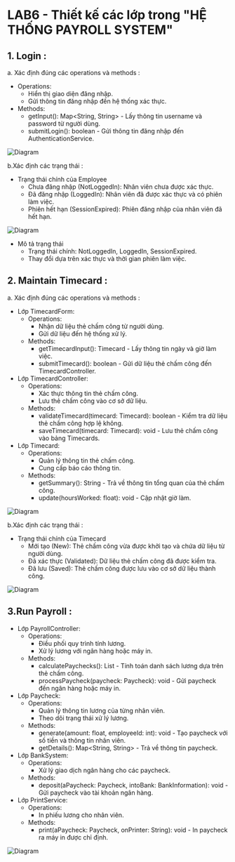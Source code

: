# LAB6 -  Thiết kế các lớp  trong "HỆ THỐNG PAYROLL SYSTEM"
## 1. Login :
a. Xác định đúng các operations và methods :
  - Operations:
    + Hiển thị giao diện đăng nhập.
    + Gửi thông tin đăng nhập đến hệ thống xác thực.
  - Methods:
    + getInput(): Map<String, String> - Lấy thông tin username và password từ người dùng.
    + submitLogin(): boolean - Gửi thông tin đăng nhập đến AuthenticationService.

![Diagram](https://www.planttext.com/api/plantuml/png/V991JiCm44NtFiMe6uhKNY12LIiL92HOvGHkCar7E7OqCov2Y9Enu4XS0ITD4v4Miil_BpF_s_d-_5gBMjPOEoClv863eBc1BUx98nJEYg30FZ0yXIhvKP9g4sCwxwG-1AxXtK3t98AzhJ63N9byrSjDeby3bnEvGdtqJTJvRGRFjhaxcOiUMlMKn5rDskrgmLq83gqt7-SKcwW7z4g5LGe-HpvIWKCYExeudyPRN2HB2-xhneKtn773MHc6KkB9Q_zsfJ2dZ9TbjwYMdFnVboH7aTHaKoWTSL9vk1r6r_ML0pLYnfjOBbT_d4W6Cq5V2XICPMjR9pDpdMsd3AtJXumQsSklqom1Us9crcbm-nlz0000__y30000)

b.Xác định các trạng thái : 
  - Trạng thái chính của Employee
    + Chưa đăng nhập (NotLoggedIn): Nhân viên chưa được xác thực.
    + Đã đăng nhập (LoggedIn): Nhân viên đã được xác thực và có phiên làm việc.
    + Phiên hết hạn (SessionExpired): Phiên đăng nhập của nhân viên đã hết hạn.
      
![Diagram](https://www.planttext.com/api/plantuml/png/UhzxlqDnIM9HIMbk3bTnTcQUGb5-SIfNj5QiWgwkdO9VVebFVdfwQefd7XSN4WSi2UTOAIIMbcIavfLa9YUMf6feSg4e2qujBixCptEjACWiIaq1AYw628HavgRcbvO0bQEfGBCOgACerH7L0Yw7rBmKa9C10000__y30000)
  - Mô tả trạng thái
     + Trạng thái chính: NotLoggedIn, LoggedIn, SessionExpired.
     + Thay đổi dựa trên xác thực và thời gian phiên làm việc.

## 2. Maintain Timecard : 
a. Xác định đúng các operations và methods : 
  - Lớp TimecardForm:
     + Operations:
         * Nhận dữ liệu thẻ chấm công từ người dùng.
         * Gửi dữ liệu đến hệ thống xử lý.
      + Methods:
         * getTimecardInput(): Timecard - Lấy thông tin ngày và giờ làm việc.
         * submitTimecard(): boolean - Gửi dữ liệu thẻ chấm công đến TimecardController.
   - Lớp TimecardController:
      + Operations:
         * Xác thực thông tin thẻ chấm công.
         * Lưu thẻ chấm công vào cơ sở dữ liệu.
      + Methods:
         * validateTimecard(timecard: Timecard): boolean - Kiểm tra dữ liệu thẻ chấm công hợp lệ không.
         * saveTimecard(timecard: Timecard): void - Lưu thẻ chấm công vào bảng Timecards.
   - Lớp Timecard:
       + Operations:
         * Quản lý thông tin thẻ chấm công.
         * Cung cấp báo cáo thông tin.
      + Methods:
         * getSummary(): String - Trả về thông tin tổng quan của thẻ chấm công.
         * update(hoursWorked: float): void - Cập nhật giờ làm.

![Diagram](https://www.planttext.com/api/plantuml/png/d591QWCn3Bpx5IANfeTyO0ybq538eQSKUbPYRM9YMujbBuJIb_NG9_KBjPUDisq2XHfiZ3IQaSR--lXSIiGGaxDAZiP3O25r1ojgZIVOMHGXWPO3FAFnCMzuCOvs63GaoGZCU3NWQkA9WuCt1SFI6Ac1LJx7m85Ja5SEHz8Dj9OnZeaznJF3sdSfpk-RIZb296sTgQW2s39RGg_UVpVno3u6jfP2RQL7QqexjJwEbulEX75KnFuFVCz6Nyl_OtvodUKJqJh7izKNLpR9EGodCkuc1kFtOofrXNn-JJZfgZvb88lHi9U3wKJzUAh5uk6MRGtCXBoUp9JbSAPkGASCfUxij01wFNWeCxNCPEMVVGC00F__0m00)

b.Xác định các trạng thái :
   - Trạng thái chính của Timecard
      + Mới tạo (New): Thẻ chấm công vừa được khởi tạo và chứa dữ liệu từ người dùng.
      + Đã xác thực (Validated): Dữ liệu thẻ chấm công đã được kiểm tra.
      + Đã lưu (Saved): Thẻ chấm công được lưu vào cơ sở dữ liệu thành công.

![Diagram](https://www.planttext.com/api/plantuml/png/UhzxlqDnIM9HIMbk3bTnTcQUGb5-SIfNj5QiWgwkdO9VQZaN5v00Sy8ISp9J4ajIKnIi5CgWx93CtDJanA8K3KqkX3H8SN1Y6LXXCP16KWGH1Ya0Mi7ba9gN0h8O0000__y30000)

## 3.Run Payroll :
- Lớp PayrollController:
    + Operations:
       * Điều phối quy trình tính lương.
       * Xử lý lương với ngân hàng hoặc máy in.
    + Methods:
       * calculatePaychecks(): List<Paycheck> - Tính toán danh sách lương dựa trên thẻ chấm công.
       * processPaycheck(paycheck: Paycheck): void - Gửi paycheck đến ngân hàng hoặc máy in.
 - Lớp Paycheck:
     + Operations:
       * Quản lý thông tin lương của từng nhân viên.
       * Theo dõi trạng thái xử lý lương.
    + Methods:
       * generate(amount: float, employeeId: int): void - Tạo paycheck với số tiền và thông tin nhân viên.
       * getDetails(): Map<String, String> - Trả về thông tin paycheck.
  - Lớp BankSystem:
      + Operations:
         * Xử lý giao dịch ngân hàng cho các paycheck.
      + Methods:
         * deposit(aPaycheck: Paycheck, intoBank: BankInformation): void - Gửi paycheck vào tài khoản ngân hàng.
  - Lớp PrintService:
     + Operations:
        * In phiếu lương cho nhân viên.
     + Methods:
        * print(aPaycheck: Paycheck, onPrinter: String): void - In paycheck ra máy in được chỉ định.

![Diagram](https://www.planttext.com/api/plantuml/png/T9DHRi8m38RVUmgBbtKINA1226sy8B49ZHDagO68DAbY1mbDEzaUTgHTOMbe2hJGbxP__NzsRFVlvtTEB1pxIcTqK0QS9SoUO85RPH2a5aH8iBKEFho1jJWvgpLu2jz4YCnYHD9VhU7cZWw-CeYN55fwBHX3YDoZF53-NC1A4K-JCcj3QsSb4YKvhzk70f8Kd4UhokpxAc_yqAKJbVM62zXgAxZLiAgrFI4komAKIMeuDdigOCDEcLqhxj2W2yNcDvnn7v7gI2PU80kbuz7UH3qzCySjUtQfzqMOm-P4Z5LNSOcr9SMvM0-EEsvosSPJHEVIX3bKWfKrmqw4JBn1TrGIEtRTYFV9raG7kjI10R6NiOCQKM6lRSvw3c_lllgy01jIjqWETQJGNjMK3TTbCfbTXbd0I3eCOo0GfanxWJHwOBpgQh0Icf8WBSyZpqs_xhlEnGmJj1EZNb2V69iVWkQ1tFnU_m000F__0m00)
